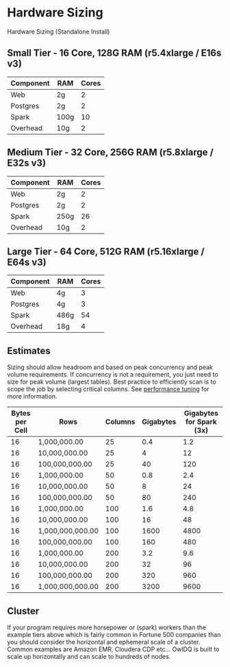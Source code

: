 # Hardware Sizing

Hardware Sizing (Standalone Install)

## Small Tier - 16 Core, 128G RAM (r5.4xlarge / E16s v3) <a href="#small-tier-16-core-128g-ram-r5.4xlarge-e16s-v3" id="small-tier-16-core-128g-ram-r5.4xlarge-e16s-v3"></a>

| Component | RAM  | Cores |
| --------- | ---- | ----- |
| Web       | 2g   | 2     |
| Postgres  | 2g   | 2     |
| Spark     | 100g | 10    |
| Overhead  | 10g  | 2     |

## Medium Tier - 32 Core, 256G RAM (r5.8xlarge / E32s v3) <a href="#medium-tier-32-core-256g-ram-r5.8xlarge-e32s-v3" id="medium-tier-32-core-256g-ram-r5.8xlarge-e32s-v3"></a>

| Component | RAM  | Cores |
| --------- | ---- | ----- |
| Web       | 2g   | 2     |
| Postgres  | 2g   | 2     |
| Spark     | 250g | 26    |
| Overhead  | 10g  | 2     |

## Large Tier - 64 Core, 512G RAM (r5.16xlarge / E64s v3) <a href="#large-tier-64-core-512g-ram-r5.16xlarge-e64s-v3" id="large-tier-64-core-512g-ram-r5.16xlarge-e64s-v3"></a>

| Component | RAM  | Cores |
| --------- | ---- | ----- |
| Web       | 4g   | 3     |
| Postgres  | 4g   | 3     |
| Spark     | 486g | 54    |
| Overhead  | 18g  | 4     |

## Estimates <a href="#estimates" id="estimates"></a>

Sizing should allow headroom and based on peak concurrency and peak volume requirements. If concurrency is not a requirement, you just need to size for peak volume (largest tables). Best practice to efficiently scan is to scope the job by selecting critical columns. See [performance tuning](https://app.gitbook.com/o/-L\_xJcI2iSgW9EyVdYge/s/-Lb9zlrkw1AEC\_k2s2wG-2632701976/troubleshooting/performance-tuning) for more information.

| Bytes per Cell | Rows             | Columns | Gigabytes | Gigabytes for Spark (3x) |
| -------------- | ---------------- | ------- | --------- | ------------------------ |
| 16             | 1,000,000.00     | 25      | 0.4       | 1.2                      |
| 16             | 10,000,000.00    | 25      | 4         | 12                       |
| 16             | 100,000,000.00   | 25      | 40        | 120                      |
| 16             | 1,000,000.00     | 50      | 0.8       | 2.4                      |
| 16             | 10,000,000.00    | 50      | 8         | 24                       |
| 16             | 100,000,000.00   | 50      | 80        | 240                      |
| 16             | 1,000,000.00     | 100     | 1.6       | 4.8                      |
| 16             | 10,000,000.00    | 100     | 16        | 48                       |
| 16             | 1,000,000,000.00 | 100     | 1600      | 4800                     |
| 16             | 100,000,000.00   | 100     | 160       | 480                      |
| 16             | 1,000,000.00     | 200     | 3.2       | 9.6                      |
| 16             | 10,000,000.00    | 200     | 32        | 96                       |
| 16             | 100,000,000.00   | 200     | 320       | 960                      |
| 16             | 1,000,000,000.00 | 200     | 3200      | 9600                     |

## Cluster <a href="#cluster" id="cluster"></a>

If your program requires more horsepower or (spark) workers than the example tiers above which is fairly common in Fortune 500 companies than you should consider the horizontal and ephemeral scale of a cluster. Common examples are Amazon EMR, Cloudera CDP etc... OwlDQ is built to scale up horizontally and can scale to hundreds of nodes.
